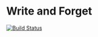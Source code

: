 # Write and Forget
[![Build Status](https://travis-ci.org/huansern/Write-and-Forget.svg?branch=master)](https://travis-ci.org/huansern/Write-and-Forget)